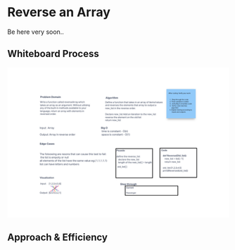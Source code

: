 # Reverse an Array
<!-- Description of the challenge -->
Be here very soon..
## Whiteboard Process
<!-- Embedded whiteboard image -->
![Whiteboard Image](./whiteboard.png)
## Approach & Efficiency
<!-- What approach did you take? Discuss Why. What is the Big O space/time for this approach? -->
